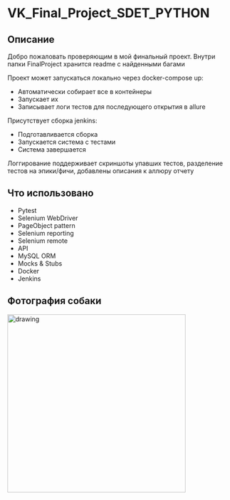 # VK_Final_Project_SDET_PYTHON

## Описание
Добро пожаловать проверяющим в мой финальный проект. Внутри папки FinalProject хранится readme с найденными багами

Проект может запускаться локально через docker-compose up:
- Автоматически собирает все в контейнеры
- Запускает их 
- Записывает логи тестов для последующего открытия в allure

Присутствует сборка jenkins:
- Подготавливается сборка
- Запускается система с тестами
- Система завершается

Логгирование поддерживает скриншоты упавших тестов, разделение тестов на эпики/фичи, добавлены описания к аллюру отчету

## Что использовано
- Pytest
- Selenium WebDriver
- PageObject pattern
- Selenium reporting
- Selenium remote
- API
- MySQL ORM
- Mocks & Stubs
- Docker
- Jenkins


## Фотография собаки

<img src="https://user-images.githubusercontent.com/41043489/169814940-d8def2ad-4ed5-4280-9ba9-b291fcb238d1.png" alt="drawing" width="400"/>
